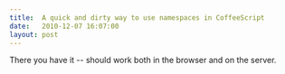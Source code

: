 ```yaml
---
title:  A quick and dirty way to use namespaces in CoffeeScript
date:   2010-12-07 16:07:00
layout: post
---
```


<script src="https://gist.github.com/731816.js"></script>

There you have it -- should work both in the browser and on the server.
